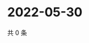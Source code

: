 # 2022-05-30

共 0 条

<!-- BEGIN WEIBO -->
<!-- 最后更新时间 Mon May 30 2022 15:15:28 GMT+0800 (China Standard Time) -->

<!-- END WEIBO -->
